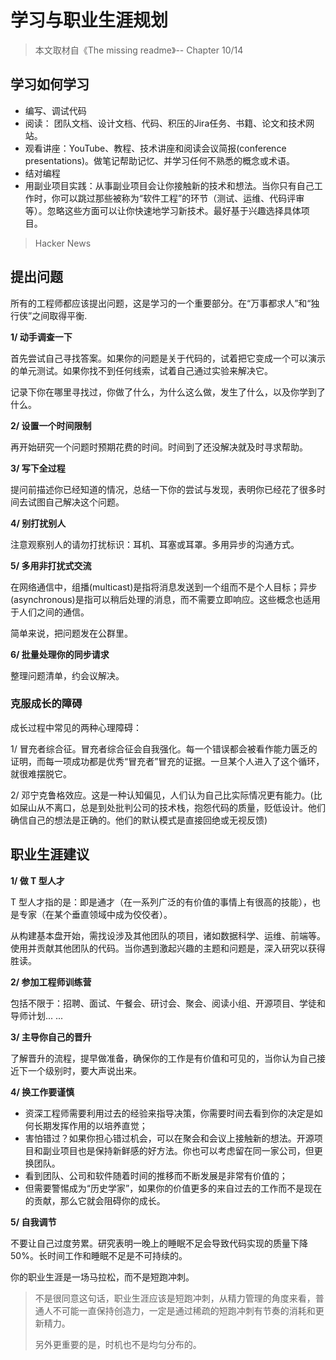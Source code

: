 # 学习与职业生涯规划

> 本文取材自《The missing readme》-- Chapter 10/14

## 学习如何学习

- 编写、调试代码
- 阅读： 团队文档、设计文档、代码、积压的Jira任务、书籍、论文和技术网站。
- 观看讲座：YouTube、教程、技术讲座和阅读会议简报(conference presentations)。做笔记帮助记忆、并学习任何不熟悉的概念或术语。
- 结对编程
- 用副业项目实践：从事副业项目会让你接触新的技术和想法。当你只有自己工作时，你可以跳过那些被称为“软件工程”的环节（测试、运维、代码评审等）。忽略这些方面可以让你快速地学习新技术。最好基于兴趣选择具体项目。

> Hacker News

## 提出问题

所有的工程师都应该提出问题，这是学习的一个重要部分。在“万事都求人”和“独行侠”之间取得平衡.

**1/ 动手调查一下**

首先尝试自己寻找答案。如果你的问题是关于代码的，试着把它变成一个可以演示的单元测试。如果你找不到任何线索，试着自己通过实验来解决它。

记录下你在哪里寻找过，你做了什么，为什么这么做，发生了什么，以及你学到了什么。

**2/ 设置一个时间限制**

再开始研究一个问题时预期花费的时间。时间到了还没解决就及时寻求帮助。

**3/ 写下全过程**

提问前描述你已经知道的情况，总结一下你的尝试与发现，表明你已经花了很多时间去试图自己解决这个问题。

**4/ 别打扰别人**

注意观察别人的请勿打扰标识：耳机、耳塞或耳罩。多用异步的沟通方式。

**5/ 多用非打扰式交流**

在网络通信中，组播(multicast)是指将消息发送到一个组而不是个人目标；异步(asynchronous)是指可以稍后处理的消息，而不需要立即响应。这些概念也适用于人们之间的通信。

简单来说，把问题发在公群里。

**6/ 批量处理你的同步请求**

整理问题清单，约会议解决。



### 克服成长的障碍

成长过程中常见的两种心理障碍：

1/ 冒充者综合征。冒充者综合征会自我强化。每一个错误都会被看作能力匮乏的证明，而每一项成功都是优秀“冒充者”冒充的证据。一旦某个人进入了这个循环，就很难摆脱它。

2/ 邓宁克鲁格效应。这是一种认知偏见，人们认为自己比实际情况更有能力。(比如屎山从不离口，总是到处批判公司的技术栈，抱怨代码的质量，贬低设计。他们确信自己的想法是正确的。他们的默认模式是直接回绝或无视反馈)



## 职业生涯建议

**1/ 做 T 型人才**

T 型人才指的是：即是通才（在一系列广泛的有价值的事情上有很高的技能），也是专家（在某个垂直领域中成为佼佼者）。

从构建基本盘开始，需找设涉及其他团队的项目，诸如数据科学、运维、前端等。使用并贡献其他团队的代码。当你遇到激起兴趣的主题和问题是，深入研究以获得胜读。



**2/ 参加工程师训练营**

包括不限于：招聘、面试、午餐会、研讨会、聚会、阅读小组、开源项目、学徒和导师计划... ...



**3/ 主导你自己的晋升**

了解晋升的流程，提早做准备，确保你的工作是有价值和可见的，当你认为自己接近下一个级别时，要大声说出来。



**4/ 换工作要谨慎**

- 资深工程师需要利用过去的经验来指导决策，你需要时间去看到你的决定是如何长期发挥作用的以培养直觉；
- 害怕错过？如果你担心错过机会，可以在聚会和会议上接触新的想法。开源项目和副业项目也是保持新鲜感的好方法。你也可以考虑留在同一家公司，但更换团队。
- 看到团队、公司和软件随着时间的推移而不断发展是非常有价值的；
- 但需要警惕成为“历史学家”，如果你的价值更多的来自过去的工作而不是现在的贡献，那么它就会阻碍你的成长。



**5/ 自我调节**

不要让自己过度劳累。研究表明一晚上的睡眠不足会导致代码实现的质量下降 50%。长时间工作和睡眠不足是不可持续的。

你的职业生涯是一场马拉松，而不是短跑冲刺。

> 不是很同意这句话，职业生涯应该是短跑冲刺，从精力管理的角度来看，普通人不可能一直保持创造力，一定是通过稀疏的短跑冲刺有节奏的消耗和更新精力。
>
> 另外更重要的是，时机也不是均匀分布的。